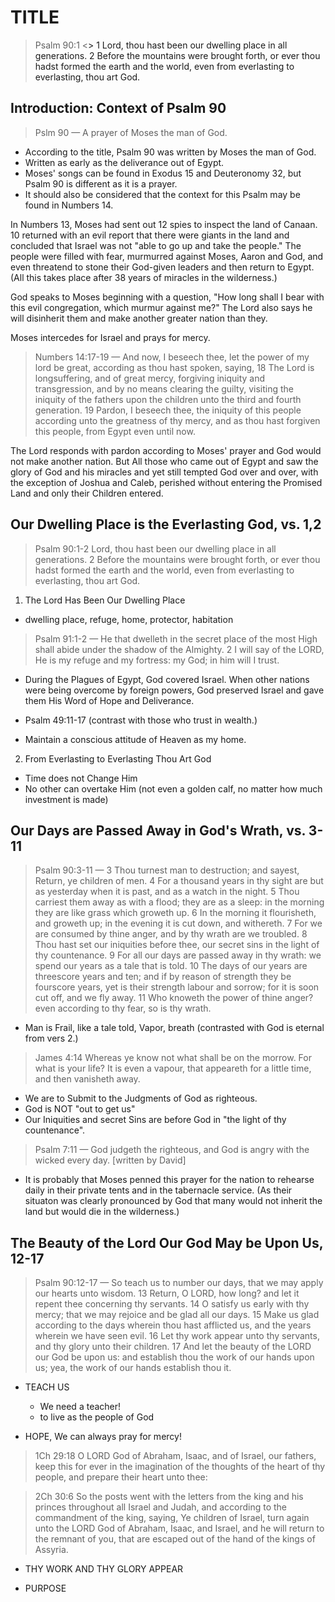 # TITLE

> Psalm 90:1 <<A Prayer of Moses the man of God.>> 1 Lord, thou hast been our dwelling place in all generations. 2 Before the mountains were brought forth, or ever thou hadst formed the earth and the world, even from everlasting to everlasting, thou art God.

## Introduction: Context of Psalm 90

> Pslm 90 &mdash; A prayer of Moses the man of God.

- According to the title, Psalm 90 was written by Moses the man of God.
- Written as early as the deliverance out of Egypt.
- Moses' songs can be found in Exodus 15 and Deuteronomy 32, but Psalm 90 is different as it is a prayer.
- It should also be considered that the context for this Psalm may be found in Numbers 14.

In Numbers 13, Moses had sent out 12 spies to inspect the land of Canaan. 10 returned with an evil report that there were giants in the land and concluded that Israel was not "able to go up and take the people." The people were filled with fear, murmurred against Moses, Aaron and God, and even threatend to stone their God-given leaders and then return to Egypt. (All this takes place after 38 years of miracles in the wilderness.)

God speaks to Moses beginning with a question, "How long shall I bear with this evil congregation, which murmur against me?" The Lord also says he will disinherit them and make another greater nation than they.

Moses intercedes for Israel and prays for mercy.

> Numbers 14:17-19 &mdash; And now, I beseech thee, let the power of my lord be great, according as thou hast spoken, saying, 18 The Lord is longsuffering, and of great mercy, forgiving iniquity and transgression, and by no means clearing the guilty, visiting the iniquity of the fathers upon the children unto the third and fourth generation. 19 Pardon, I beseech thee, the iniquity of this people according unto the greatness of thy mercy, and as thou hast forgiven this people, from Egypt even until now.

The Lord responds with pardon according to Moses' prayer and God would not make another nation. But All those who came out of Egypt and saw the glory of God and his miracles and yet still tempted God over and over, with the exception of Joshua and Caleb, perished without entering the Promised Land and only their Children entered.

## Our Dwelling Place is the Everlasting God, vs. 1,2

> Psalm 90:1-2 Lord, thou hast been our dwelling place in all generations. 2 Before the mountains were brought forth, or ever thou hadst formed the earth and the world, even from everlasting to everlasting, thou art God.

1. The Lord Has Been Our Dwelling Place

- dwelling place, refuge, home, protector, habitation

> Psalm 91:1-2 &mdash; He that dwelleth in the secret place of the most High shall abide under the shadow of the Almighty. 2 I will say of the LORD, He is my refuge and my fortress: my God; in him will I trust.

- During the Plagues of Egypt, God covered Israel. When other nations were being overcome by foreign powers, God preserved Israel and gave them His Word of Hope and Deliverance.

- Psalm 49:11-17 (contrast with those who trust in wealth.)

- Maintain a conscious attitude of Heaven as my home.

2. From Everlasting to Everlasting Thou Art God

- Time does not Change Him
- No other can overtake Him (not even a golden calf, no matter how much investment is made)

## Our Days are Passed Away in God's Wrath, vs. 3-11

> Psalm 90:3-11 &mdash; 3 Thou turnest man to destruction; and sayest, Return, ye children of men. 4 For a thousand years in thy sight are but as yesterday when it is past, and as a watch in the night. 5 Thou carriest them away as with a flood; they are as a sleep: in the morning they are like grass which groweth up.
6 In the morning it flourisheth, and groweth up; in the evening it is cut down, and withereth. 7 For we are consumed by thine anger, and by thy wrath are we troubled. 8 Thou hast set our iniquities before thee, our secret sins in the light of thy countenance. 9 For all our days are passed away in thy wrath: we spend our years as a tale that is told. 10 The days of our years are threescore years and ten; and if by reason of strength they be fourscore years, yet is their strength labour and sorrow; for it is soon cut off, and we fly away. 11 Who knoweth the power of thine anger? even according to thy fear, so is thy wrath.

- Man is Frail, like a tale told, Vapor, breath (contrasted with God is eternal from vers 2.)

> James 4:14 Whereas ye know not what shall be on the morrow. For what is your life? It is even a vapour, that appeareth for a little time, and then vanisheth away.

- We are to Submit to the Judgments of God as righteous.
- God is NOT "out to get us"
- Our Iniquities and secret Sins are before God in "the light of thy countenance".

> Psalm 7:11 &mdash; God judgeth the righteous, and God is angry with the wicked every day. [written by David]

- It is probably that Moses penned this prayer for the nation to rehearse daily in their private tents and in the tabernacle service. (As their situaton was clearly pronounced by God that many would not inherit the land but would die in the wilderness.)

## The Beauty of the Lord Our God May be Upon Us, 12-17

> Psalm 90:12-17 &mdash; So teach us to number our days, that we may apply our hearts unto wisdom. 13 Return, O LORD, how long? and let it repent thee concerning thy servants. 14 O satisfy us early with thy mercy; that we may rejoice and be glad all our days. 15 Make us glad according to the days wherein thou hast afflicted us, and the years wherein we have seen evil. 16 Let thy work appear unto thy servants, and thy glory unto their children. 17 And let the beauty of the LORD our God be upon us: and establish thou the work of our hands upon us; yea, the work of our hands establish thou it.

- TEACH US

	- We need a teacher!
	- to live as the people of God

- HOPE, We can always pray for mercy!

 > 1Ch 29:18 O LORD God of Abraham, Isaac, and of Israel, our fathers, keep this for ever in the imagination of the thoughts of the heart of thy people, and prepare their heart unto thee: 
 
 > 2Ch 30:6 So the posts went with the letters from the king and his princes throughout all Israel and Judah, and according to the commandment of the king, saying, Ye children of Israel, turn again unto the LORD God of Abraham, Isaac, and Israel, and he will return to the remnant of you, that are escaped out of the hand of the kings of Assyria.

- THY WORK AND THY GLORY APPEAR

- PURPOSE